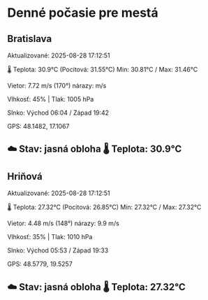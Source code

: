 ﻿# Denné počasie pre mestá

## Bratislava
Aktualizované: 2025-08-28 17:12:51

🌡️ Teplota: 30.9°C 
(Pocitová: 31.55°C)
Min: 30.81°C / Max: 31.46°C

Vietor: 7.72 m/s    (170°) 
nárazy:  m/s

Vlhkosť: 45% | Tlak: 1005 hPa

Slnko: Východ 06:04 / Západ 19:42

GPS: 48.1482, 17.1067

☁️ Stav: jasná obloha        🌡️ Teplota: 30.9°C
---

## Hriňová
Aktualizované: 2025-08-28 17:12:51

🌡️ Teplota: 27.32°C 
(Pocitová: 26.85°C)
Min: 27.32°C / Max: 27.32°C

Vietor: 4.48 m/s (148°)
nárazy: 9.9 m/s

Vlhkosť: 35% | Tlak: 1010 hPa

Slnko: Východ 05:53 / Západ 19:33

GPS: 48.5779, 19.5257

☁️ Stav: jasná obloha        🌡️ Teplota: 27.32°C
---
